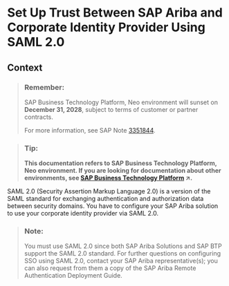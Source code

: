 <!-- loio3108789989154fdc82483dfdf3d9d1c5 -->

# Set Up Trust Between SAP Ariba and Corporate Identity Provider Using SAML 2.0



## Context

> ### Remember:  
> SAP Business Technology Platform, Neo environment will sunset on **December 31, 2028**, subject to terms of customer or partner contracts.
> 
> For more information, see SAP Note [3351844](https://launchpad.support.sap.com/#/notes/3351844).

> ### Tip:  
> **This documentation refers to SAP Business Technology Platform, Neo environment. If you are looking for documentation about other environments, see [SAP Business Technology Platform](https://help.sap.com/viewer/65de2977205c403bbc107264b8eccf4b/Cloud/en-US/6a2c1ab5a31b4ed9a2ce17a5329e1dd8.html "SAP Business Technology Platform (SAP BTP) is an integrated offering comprised of four technology portfolios: database and data management, application development and integration, analytics, and intelligent technologies. The platform offers users the ability to turn data into business value, compose end-to-end business processes, and build and extend SAP applications quickly.") :arrow_upper_right:.**

SAML 2.0 \(Security Assertion Markup Language 2.0\) is a version of the SAML standard for exchanging authentication and authorization data between security domains. You have to configure your SAP Ariba solution to use your corporate identity provider via SAML 2.0.

> ### Note:  
> You must use SAML 2.0 since both SAP Ariba Solutions and SAP BTP support the SAML 2.0 standard. For further questions on configuring SSO using SAML 2.0, contact your SAP Ariba representative\(s\); you can also request from them a copy of the SAP Ariba Remote Authentication Deployment Guide.

